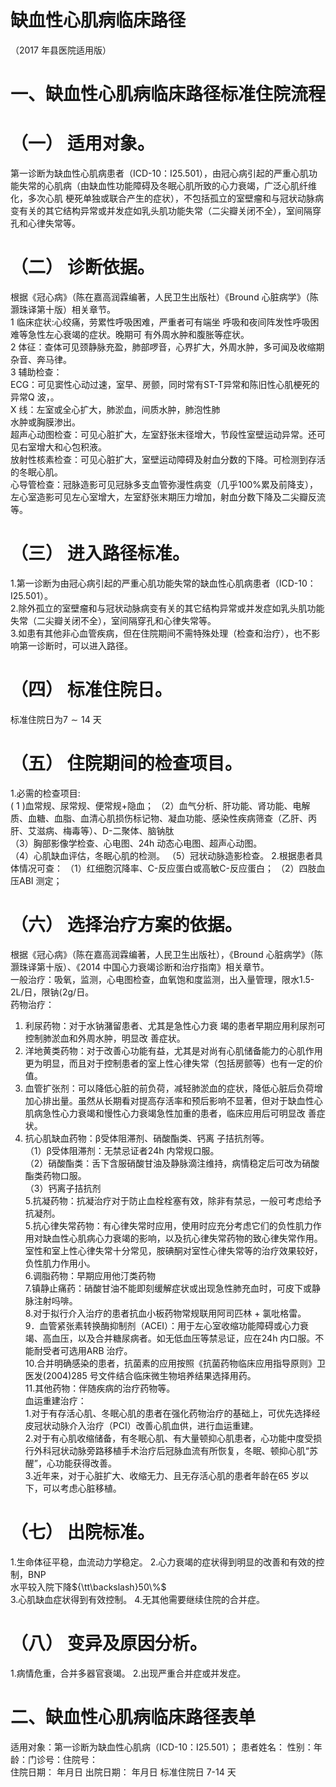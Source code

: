 # 缺血性心肌病临床路径  
（2017 年县医院适用版）  
# 一、缺血性心肌病临床路径标准住院流程  
# （一） 适用对象。  
第一诊断为缺血性心肌病患者（ICD-10：I25.501），由冠心病引起的严重心肌功能失常的心肌病（由缺血性功能障碍及冬眠心肌所致的心力衰竭，广泛心肌纤维化，多次心肌 梗死单独或联合产生的症状），不包括孤立的室壁瘤和与冠状动脉病变有关的其它结构异常或并发症如乳头肌功能失常（二尖瓣关闭不全），室间隔穿孔和心律失常等。  
# （二） 诊断依据。  
根据《冠心病》（陈在嘉高润霖编著，人民卫生出版社）《Bround 心脏病学》（陈灏珠译第十版）相关章节。  
1 临床症状:心绞痛，劳累性呼吸困难，严重者可有端坐 呼吸和夜间阵发性呼吸困难等急性左心衰竭的症状。晚期可 有外周水肿和腹胀等症状。  
2 体征：查体可见颈静脉充盈，肺部啰音，心界扩大，外周水肿，多可闻及收缩期杂音、奔马律。  
3 辅助检查：  
ECG：可见窦性心动过速，室早、房颤，同时常有ST-T异常和陈旧性心肌梗死的异常$\mathsf{Q}$ 波，。  
X 线：左室或全心扩大，肺淤血，间质水肿，肺泡性肺  
水肿或胸膜渗出。  
超声心动图检查：可见心脏扩大，左室舒张末径增大，节段性室壁运动异常。还可见右室增大和心包积液。  
放射性核素检查：可见心脏扩大，室壁运动障碍及射血分数的下降。可检测到存活的冬眠心肌。  
心导管检查：冠脉造影可见冠脉多支血管弥漫性病变（几乎$100\%$累及前降支），左心室造影可见左心室增大，左室舒张末期压力增加，射血分数下降及二尖瓣反流等。  
# （三） 进入路径标准。  
1.第一诊断为由冠心病引起的严重心肌功能失常的缺血性心肌病患者（ICD-10：I25.501）。  
2.除外孤立的室壁瘤和与冠状动脉病变有关的其它结构异常或并发症如乳头肌功能失常（二尖瓣关闭不全），室间隔穿孔和心律失常等。  
3.如患有其他非心血管疾病，但在住院期间不需特殊处理（检查和治疗），也不影响第一诊断时，可以进入路径。  
# （四） 标准住院日。  
标准住院日为$7{\sim}14$ 天  
# （五） 住院期间的检查项目。  
1.必需的检查项目:  
( 1 )血常规、尿常规、便常规$+$隐血； （2）血气分析、肝功能、肾功能、电解质、血糖、血脂、血清心肌损伤标记物、凝血功能、感染性疾病筛查（乙肝、丙肝、艾滋病、梅毒等）、D-二聚体、脑钠肽  
（3）胸部影像学检查、心电图、24h 动态心电图、超声心动图。  
（4）心肌缺血评估，冬眠心肌的检测。 （5）冠状动脉造影检查。 2.根据患者具体情况可查： （1）红细胞沉降率、C-反应蛋白或高敏C-反应蛋白； （2）四肢血压ABI 测定；  
# （六） 选择治疗方案的依据。  
根据《冠心病》（陈在嘉高润霖编著，人民卫生出版社），《Bround 心脏病学》（陈灏珠译第十版）、《2014 中国心力衰竭诊断和治疗指南》相关章节。  
一般治疗：吸氧，监测，心电图检查，血氧饱和度监测，出入量管理，限水1.5-2L/日，限钠$\langle2\mathrm{g}/$日。  
药物治疗：  
1.   利尿药物：对于水钠潴留患者、尤其是急性心力衰 竭的患者早期应用利尿剂可控制肺淤血和外周水肿，明显改 善症状。  
2. 洋地黄类药物：对于改善心功能有益，尤其是对尚有心肌储备能力的心肌作用更为明显，而且对于控制患者的室上性心律失常（包括房颤等）也有一定的价值。  
3. 血管扩张剂：可以降低心脏的前负荷，减轻肺淤血的症状，降低心脏后负荷增加心排出量。虽然从长期看对提高存活率和预后影响不显著，但对于缺血性心肌病急性心力衰竭和慢性心力衰竭急性加重的患者，临床应用后可明显改 善症状。  
4.   抗心肌缺血药物：β受体阻滞剂、硝酸酯类、钙离 子拮抗剂等。  
（1）β受体阻滞剂：无禁忌证者24h 内常规口服。  
（2）硝酸酯类：舌下含服硝酸甘油及静脉滴注维持，病情稳定后可改为硝酸酯类药物口服。  
（3）钙离子拮抗剂  
5.抗凝药物：抗凝治疗对于防止血栓栓塞有效，除非有禁忌，一般可考虑给予抗凝剂。  
5.抗心律失常药物：有心律失常时应用，使用时应充分考虑它们的负性肌力作用对缺血性心肌病心力衰竭的影响，以及抗心律失常药物的致心律失常作用。室性和室上性心律失常十分常见，胺碘酮对室性心律失常等的治疗效果较好，负性肌力作用小。  
6.调脂药物：早期应用他汀类药物  
7.镇静止痛药：硝酸甘油不能即刻缓解症状或出现急性肺充血时，可皮下或静脉注射吗啡。  
8.对于拟行介入治疗的患者抗血小板药物常规联用阿司匹林 $+$ 氯吡格雷。  
9．血管紧张素转换酶抑制剂（ACEI）：用于左心室收缩功能障碍或心力衰竭、高血压，以及合并糖尿病者。如无低血压等禁忌证，应在24h 内口服。不能耐受者可选用ARB 治疗。  
10.合并明确感染的患者，抗菌素的应用按照《抗菌药物临床应用指导原则》卫医发(2004)285 号文件结合临床微生物培养结果选择用药。  
11.其他药物：伴随疾病的治疗药物等。  
血运重建治疗：  
1.对于有存活心肌、冬眠心肌的患者在强化药物治疗的基础上，可优先选择经皮冠状动脉介入治疗（PCI）改善心肌血供，进行血运重建。  
2.对于有心肌收缩储备，有冬眠心肌、有大量顿抑心肌患者，心功能中度受损行外科冠状动脉旁路移植手术治疗后冠脉血流有所恢复，冬眠、顿抑心肌“苏醒”，心功能获得改善。  
3.近年来，对于心脏扩大、收缩无力、且无存活心肌的患者年龄在65 岁以下，可以考虑心脏移植。  
# （七） 出院标准。  
1.生命体征平稳，血流动力学稳定。 2.心力衰竭的症状得到明显的改善和有效的控制，BNP  
水平较入院下降${\tt\backslash}50\%$  
3.心肌缺血症状得到有效控制。 4.无其他需要继续住院的合并症。  
# （八） 变异及原因分析。  
1.病情危重，合并多器官衰竭。 2.出现严重合并症或并发症。  
# 二、缺血性心肌病临床路径表单  
适用对象：第一诊断为缺血性心肌病（ICD-10：I25.501）； 患者姓名：  性别：年龄：门诊号：住院号：  
住院日期：    年月日   出院日期：  年月日  标准住院日 7-14 天  
